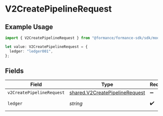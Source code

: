 # V2CreatePipelineRequest

## Example Usage

```typescript
import { V2CreatePipelineRequest } from "@formance/formance-sdk/sdk/models/operations";

let value: V2CreatePipelineRequest = {
  ledger: "ledger001",
};
```

## Fields

| Field                                                                                   | Type                                                                                    | Required                                                                                | Description                                                                             | Example                                                                                 |
| --------------------------------------------------------------------------------------- | --------------------------------------------------------------------------------------- | --------------------------------------------------------------------------------------- | --------------------------------------------------------------------------------------- | --------------------------------------------------------------------------------------- |
| `v2CreatePipelineRequest`                                                               | [shared.V2CreatePipelineRequest](../../../sdk/models/shared/v2createpipelinerequest.md) | :heavy_minus_sign:                                                                      | N/A                                                                                     |                                                                                         |
| `ledger`                                                                                | *string*                                                                                | :heavy_check_mark:                                                                      | Name of the ledger.                                                                     | ledger001                                                                               |